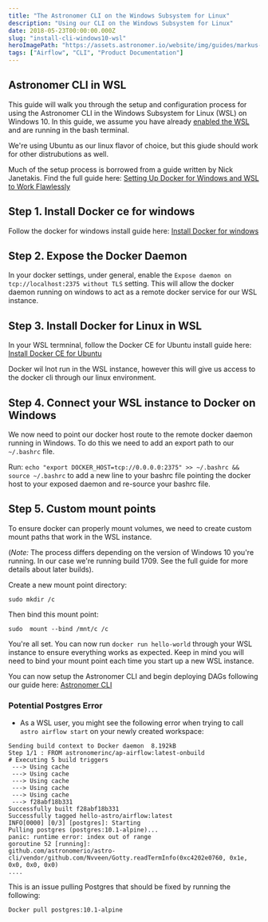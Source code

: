 ```yaml
---
title: "The Astronomer CLI on the Windows Subsystem for Linux"
description: "Using our CLI on the Windows Subsystem for Linux"
date: 2018-05-23T00:00:00.000Z
slug: "install-cli-windows10-wsl"
heroImagePath: "https://assets.astronomer.io/website/img/guides/markus-spiske-207946-unsplash.jpg"
tags: ["Airflow", "CLI", "Product Documentation"]
---
```


## Astronomer CLI in WSL

This guide will walk you through the setup and configuration process for using the Astronomer CLI in the Windows Subsystem for Linux (WSL) on Windows 10. In this guide, we assume you have already [enabled the WSL](https://docs.microsoft.com/en-us/windows/wsl/install-win10) and are running in the bash terminal. 

We're using Ubuntu as our linux flavor of choice, but this giude should work for other distrubutions as well.

Much of the setup process is borrowed from a guide written by Nick Janetakis. Find the full guide here: [Setting Up Docker for Windows and WSL to Work Flawlessly](https://docs.microsoft.com/en-us/windows/wsl/install-win10)

## Step 1. Install Docker ce for windows

Follow the docker for windows install guide here: [Install Docker for windows](https://docs.docker.com/docker-for-windows/install/)

## Step 2. Expose the Docker Daemon

In your docker settings, under general, enable the `Expose daemon on tcp://localhost:2375 without TLS` setting. This will allow the docker daemon running on windows to act as a remote docker service for our WSL instance.

## Step 3. Install Docker for Linux in WSL

In your WSL termninal, follow the Docker CE for Ubuntu install guide here: [Install Docker CE for Ubuntu](https://docs.docker.com/install/linux/docker-ce/ubuntu/)

Docker wil lnot run in the WSL instance, however this will give us access to the docker cli through our linux environment. 

## Step 4. Connect your WSL instance to Docker on Windows

We now need to point our docker host route to the remote docker daemon running in Windows. To do this we need to add an export path to our `~/.bashrc` file.

Run: `echo "export DOCKER_HOST=tcp://0.0.0.0:2375" >> ~/.bashrc && source ~/.bashrc` to add a new line to your bashrc file pointing the docker host to your exposed  daemon and re-source your bashrc file. 

## Step 5. Custom mount points

To ensure docker can properly mount volumes, we need to create custom mount paths that work in the WSL instance.

(*Note:* The process differs depending on the version of Windows 10 you're running. In our case we're running build 1709. See the full guide for more details about later builds).

Create a new mount point directory:

`sudo mkdir /c`

Then bind this mount point:

`sudo  mount --bind /mnt/c /c`

You're all set. You can now run `docker run hello-world` through your WSL instance to ensure everything works as expected. Keep in mind you will need to bind your mount point each time you start up a new WSL instance. 

You can now setup the Astronomer CLI and begin deploying DAGs following our guide here: [Astronomer CLI](/guides/cli)

### Potential Postgres Error

- As a WSL user, you might see the following error when trying to call `astro airflow start` on your newly created workspace:

```
Sending build context to Docker daemon  8.192kB
Step 1/1 : FROM astronomerinc/ap-airflow:latest-onbuild
# Executing 5 build triggers
 ---> Using cache
 ---> Using cache
 ---> Using cache
 ---> Using cache
 ---> Using cache
 ---> f28abf18b331
Successfully built f28abf18b331
Successfully tagged hello-astro/airflow:latest
INFO[0000] [0/3] [postgres]: Starting
Pulling postgres (postgres:10.1-alpine)...
panic: runtime error: index out of range
goroutine 52 [running]:
github.com/astronomerio/astro-cli/vendor/github.com/Nvveen/Gotty.readTermInfo(0xc4202e0760, 0x1e, 0x0, 0x0, 0x0)
....
```

This is an issue pulling Postgres that should be fixed by running the following:

```
Docker pull postgres:10.1-alpine
```
